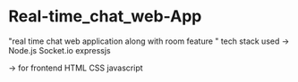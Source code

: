 # Real-time_chat_web-App
"real time chat web application along with room feature "
tech stack used ->
   Node.js 
   Socket.io
   expressjs
   
   -> for frontend 
     HTML
     CSS
     javascript
